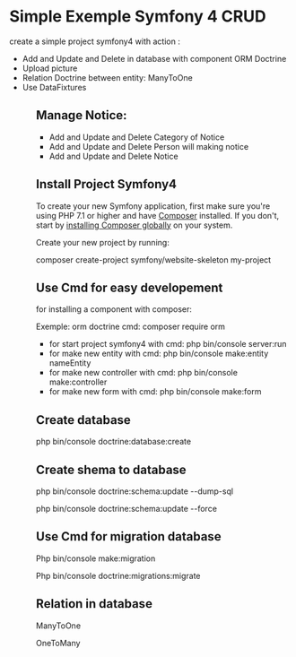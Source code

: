 Simple Exemple Symfony 4 CRUD
===
create a simple project symfony4 with action :
<ul>

<li>Add and Update and Delete in database with component ORM Doctrine</li>
<li>Upload picture </li>
<li>Relation Doctrine between entity: ManyToOne</li>
<li>Use DataFixtures</li>
<ul>


Manage Notice:
---
<ul>

<li>Add and Update and Delete Category of Notice</li>
<li>Add and Update and Delete Person will making notice</li>
<li>Add and Update and Delete Notice</li>
</ul>


Install Project Symfony4
---

To create your new Symfony application, first make sure you're using PHP 7.1 or higher and have [Composer](https://getcomposer.org/) installed. If you don't, start by [installing Composer globally](https://symfony.com/doc/current/setup/composer.html) on your system.


Create your new project by running:

composer create-project symfony/website-skeleton my-project


Use Cmd for easy developement
---


for installing a component with composer:

Exemple: orm doctrine 
cmd: composer require orm
<ul>
<li>for start project symfony4 with cmd: php bin/console server:run</li>
<li>for make new entity with cmd: php bin/console make:entity nameEntity</li>
<li>for make new controller with cmd: php bin/console make:controller</li>
<li>for make new form with cmd: php bin/console make:form</li>
</ul>

Create database
---
php bin/console doctrine:database:create

Create shema to database
---
<p>php bin/console doctrine:schema:update --dump-sql</p>
<p>php bin/console doctrine:schema:update --force</p>



Use Cmd for migration database
---
<p>Php bin/console make:migration</p>
<p>Php bin/console doctrine:migrations:migrate  </p>



Relation in database
---
<p>ManyToOne</p>
<p>OneToMany</p>
